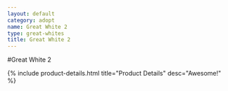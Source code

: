 ```yaml
---
layout: default
category: adopt
name: Great White 2
type: great-whites
title: Great White 2
---
```


#Great White 2

{% include product-details.html title="Product Details" desc="Awesome!" %}